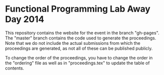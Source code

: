 Functional Programming Lab Away Day 2014
========================================

This repository contains the website for the event in the branch
"gh-pages". The "master" branch contains the code used to generate the
proceedings. Note that we do not include the actual submissions from
which the proceedings are generated, as not all of these can be
published publicly.

To change the order of the proceedings, you have to change the order
in the "ordering" file as well as in "proceedings.tex" to update the
table of contents.
